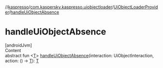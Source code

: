 //[kaspresso](../../index.md)/[com.kaspersky.kaspresso.uiobjectloader](../index.md)/[UiObjectLoaderProvider](index.md)/[handleUiObjectAbsence](handle-ui-object-absence.md)



# handleUiObjectAbsence  
[androidJvm]  
Content  
abstract fun <[T](handle-ui-object-absence.md)> [handleUiObjectAbsence](handle-ui-object-absence.md)(interaction: UiObjectInteraction, action: () -> [T](handle-ui-object-absence.md)): [T](handle-ui-object-absence.md)  



